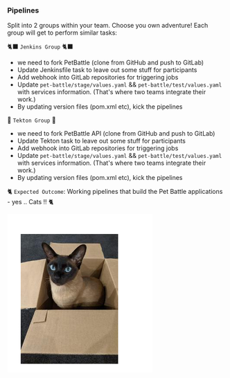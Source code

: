 ### Pipelines
Split into 2 groups within your team. Choose you own adventure! Each group will get to perform similar tasks:

🐈‍⬛ `Jenkins Group` 🐈‍⬛
- we need to fork PetBattle (clone from GitHub and push to GitLab)
- Update Jenkinsfile task to leave out some stuff for participants
- Add webhook into GitLab repositories for triggering jobs
- Update `pet-battle/stage/values.yaml` && `pet-battle/test/values.yaml` with services information. (That's where two teams integrate their work.)
- By updating version files (pom.xml etc), kick the pipelines

🐅 `Tekton Group` 🐅
- we need to fork PetBattle API (clone from GitHub and push to GitLab)
- Update Tekton task to leave out some stuff for participants
- Add webhook into GitLab repositories for triggering jobs
- Update `pet-battle/stage/values.yaml` && `pet-battle/test/values.yaml` with services information. (That's where two teams integrate their work.)
- By updating version files (pom.xml etc), kick the pipelines

🐈 `Expected Outcome`: Working pipelines that build the Pet Battle applications - yes .. Cats !! 🐈

![daisy-cat.png](images/daisy-cat.png)
